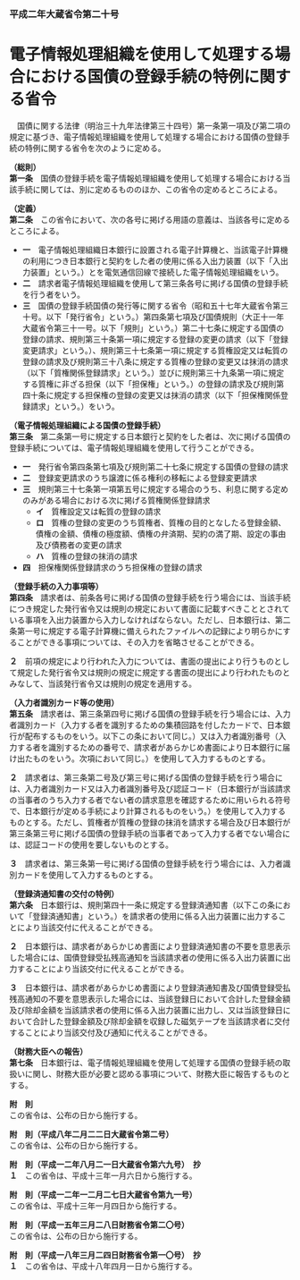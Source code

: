 ### 平成二年大蔵省令第二十号  
# 電子情報処理組織を使用して処理する場合における国債の登録手続の特例に関する省令  
　国債に関する法律（明治三十九年法律第三十四号）第一条第一項及び第二項の規定に基づき、電子情報処理組織を使用して処理する場合における国債の登録手続の特例に関する省令を次のように定める。  
  
**（総則）**  
**第一条**　国債の登録手続を電子情報処理組織を使用して処理する場合における当該手続に関しては、別に定めるもののほか、この省令の定めるところによる。  
  
**（定義）**  
**第二条**　この省令において、次の各号に掲げる用語の意義は、当該各号に定めるところによる。  
* **一**　電子情報処理組織日本銀行に設置される電子計算機と、当該電子計算機の利用につき日本銀行と契約をした者の使用に係る入出力装置（以下「入出力装置」という。）とを電気通信回線で接続した電子情報処理組織をいう。  
* **二**　請求者電子情報処理組織を使用して第三条各号に掲げる国債の登録手続を行う者をいう。  
* **三**　国債の登録手続国債の発行等に関する省令（昭和五十七年大蔵省令第三十号。以下「発行省令」という。）第四条第七項及び国債規則（大正十一年大蔵省令第三十一号。以下「規則」という。）第二十七条に規定する国債の登録の請求、規則第三十条第一項に規定する登録の変更の請求（以下「登録変更請求」という。）、規則第三十七条第一項に規定する質権設定又は転質の登録の請求及び規則第三十八条に規定する質権の登録の変更又は抹消の請求（以下「質権関係登録請求」という。）並びに規則第三十九条第一項に規定する質権に非ざる担保（以下「担保権」という。）の登録の請求及び規則第四十条に規定する担保権の登録の変更又は抹消の請求（以下「担保権関係登録請求」という。）をいう。  
  
**（電子情報処理組織による国債の登録手続）**  
**第三条**　第二条第一号に規定する日本銀行と契約をした者は、次に掲げる国債の登録手続については、電子情報処理組織を使用して行うことができる。  
* **一**　発行省令第四条第七項及び規則第二十七条に規定する国債の登録の請求  
* **二**　登録変更請求のうち譲渡に係る権利の移転による登録変更請求  
* **三**　規則第三十七条第一項第五号に規定する場合のうち、利息に関する定めのみがある場合における次に掲げる質権関係登録請求  
	* **イ**　質権設定又は転質の登録の請求  
	* **ロ**　質権の登録の変更のうち質権者、質権の目的となしたる登録金額、債権の金額、債権の極度額、債権の弁済期、契約の満了期、設定の事由及び債務者の変更の請求  
	* **ハ**　質権の登録の抹消の請求  
* **四**　担保権関係登録請求のうち担保権の登録の請求  
  
**（登録手続の入力事項等）**  
**第四条**　請求者は、前条各号に掲げる国債の登録手続を行う場合には、当該手続につき規定した発行省令又は規則の規定において書面に記載すべきこととされている事項を入出力装置から入力しなければならない。ただし、日本銀行は、第二条第一号に規定する電子計算機に備えられたファイルへの記録により明らかにすることができる事項については、その入力を省略させることができる。  
  
**２**　前項の規定により行われた入力については、書面の提出により行うものとして規定した発行省令又は規則の規定に規定する書面の提出により行われたものとみなして、当該発行省令又は規則の規定を適用する。  
  
**（入力者識別カード等の使用）**  
**第五条**　請求者は、第三条第四号に掲げる国債の登録手続を行う場合には、入力者識別カード（入力する者を識別するための集積回路を付したカードで、日本銀行が配布するものをいう。以下この条において同じ。）又は入力者識別番号（入力する者を識別するための番号で、請求者があらかじめ書面により日本銀行に届け出たものをいう。次項において同じ。）を使用して入力するものとする。  
  
**２**　請求者は、第三条第二号及び第三号に掲げる国債の登録手続を行う場合には、入力者識別カード又は入力者識別番号及び認証コード（日本銀行が当該請求の当事者のうち入力する者でない者の請求意思を確認するために用いられる符号で、日本銀行が定める手続により計算されるものをいう。）を使用して入力するものとする。ただし、質権者が質権の登録の抹消を請求する場合及び日本銀行が第三条第三号に掲げる国債の登録手続の当事者であって入力する者でない場合には、認証コードの使用を要しないものとする。  
  
**３**　請求者は、第三条第一号に掲げる国債の登録手続を行う場合には、入力者識別カードを使用して入力するものとする。  
  
**（登録済通知書の交付の特例）**  
**第六条**　日本銀行は、規則第四十一条に規定する登録済通知書（以下この条において「登録済通知書」という。）を請求者の使用に係る入出力装置に出力することにより当該交付に代えることができる。  
  
**２**　日本銀行は、請求者があらかじめ書面により登録済通知書の不要を意思表示した場合には、国債登録受払残高通知を当該請求者の使用に係る入出力装置に出力することにより当該交付に代えることができる。  
  
**３**　日本銀行は、請求者があらかじめ書面により登録済通知書及び国債登録受払残高通知の不要を意思表示した場合には、当該登録日において合計した登録金額及び除却金額を当該請求者の使用に係る入出力装置に出力し、又は当該登録日において合計した登録金額及び除却金額を収録した磁気テープを当該請求者に交付することにより当該交付及び通知に代えることができる。  
  
**（財務大臣への報告）**  
**第七条**　日本銀行は、電子情報処理組織を使用して処理する国債の登録手続の取扱いに関し、財務大臣が必要と認める事項について、財務大臣に報告するものとする。  
  
**附　則**  
この省令は、公布の日から施行する。  
  
**附　則（平成八年二月二二日大蔵省令第二号）**  
この省令は、公布の日から施行する。  
  
**附　則（平成一二年八月二一日大蔵省令第六九号）　抄**  
**１**　この省令は、平成十三年一月六日から施行する。  
  
**附　則（平成一二年一二月二七日大蔵省令第九一号）**  
この省令は、平成十三年一月四日から施行する。  
  
**附　則（平成一五年三月二八日財務省令第二〇号）**  
この省令は、公布の日から施行する。  
  
**附　則（平成一八年三月二四日財務省令第一〇号）　抄**  
**１**　この省令は、平成十八年四月一日から施行する。  
  

